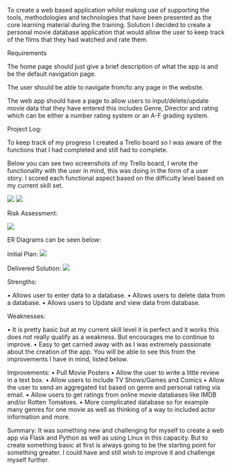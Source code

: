 To create a web based application whilst making use of supporting the tools, methodologies and technologies that have been presented as the core learning material during the training. 
Solution
I decided to create a personal movie database application that would allow the user to keep track of the films that they had watched and rate them.

Requirements

The home page should just give a brief description of what the app is and be the default navigation page.

The user should be able to navigate from/to any page in the website.

The web app should have a page to allow users to input/delete/update movie data that they have entered this includes Genre, Director and rating which can be either a number rating system or an A-F grading system.

Project Log:

To keep track of my progress I created a Trello board so I was aware of the functions that I had completed and still had to complete.

Below you can see two screenshots of my Trello board, I wrote the functionality with the user in mind, this was doing in the form of a user story. I scored each functional aspect based on the difficulty level based on my current skill set.

<img src="https://i.imgur.com/LSnW8ij.jpg" />
<img src="https://i.imgur.com/yMoOT21.png" />

Risk Assessment:

<img src="https://i.imgur.com/fCdSd2t.png" />


ER Diagrams can be seen below:

Initial Plan:
<img src="https://i.imgur.com/rIoSJV0.png" />


Delivered Solution: 
<img src="https://i.imgur.com/M8orczV.png" />

Strengths:

•	Allows user to enter data to a database.
•	Allows users to delete data from a database.
•	Allows users to Update and view data from database.

Weaknesses:

•	It is pretty basic but at my current skill level it is perfect and it works this does not really qualify as a weakness. But encourages me to continue to improve.
•	Easy to get carried away with as I was extremely passionate about the creation of the app. You will be able to see this from the improvements I have in mind, listed below.

Improvements:
•	Pull Movie Posters 
•	Allow the user to write a little review in a text box.
•	Allow users to include TV Shows/Games and Comics
•	Allow the user to send an aggregated list based on genre and personal rating via email.
•	Allow users to get ratings from online movie databases like IMDB and/or Rotten Tomatoes.
•	More complicated database so for example many genres for one movie as well as thinking of a way to included actor information and more.


Summary:
It was something new and challenging for myself to create a web app via Flask and Python as well as using Linux in this capacity. But to create something basic at first is always going to be the starting point for something greater. I could have and still wish to improve it and challenge myself further.


